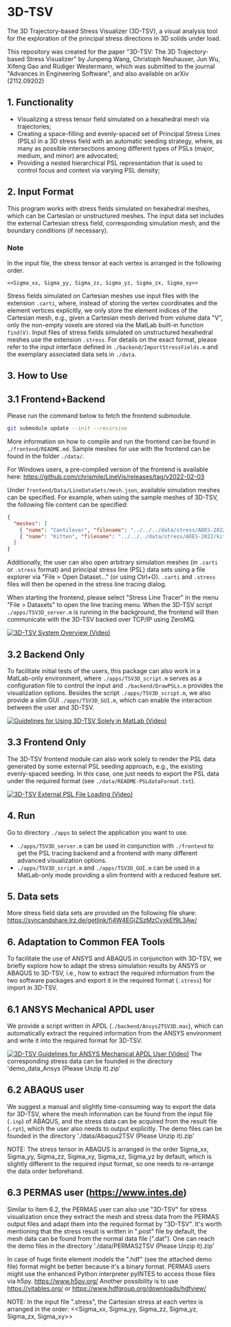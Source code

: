 # 3D-TSV

The 3D Trajectory-based Stress Visualizer (3D-TSV), a visual analysis tool for the exploration of the principal stress
directions in 3D solids under load.

This repository was created for the paper "3D-TSV: The 3D Trajectory-based Stress Visualizer" 
	by Junpeng Wang, Christoph Neuhauser, Jun Wu, Xifeng Gao and Rüdiger Westermann, 
which was submitted to the journal "Advances in Engineering Software", and also available on arXiv (2112.09202)


## 1. Functionality

- Visualizing a stress tensor field simulated on a hexahedral mesh via trajectories;
- Creating a space-filling and evenly-spaced set of Principal Stress Lines (PSLs) in a 3D stress field with 
  an automatic seeding strategy, where, as many as possible intersections among different types of PSLs (major, medium, 
  and minor) are advocated;
- Providing a nested hierarchical PSL representation that is used to control focus and context via varying PSL density;


## 2. Input Format

This program works with stress fields simulated on hexahedral meshes, which can be Cartesian or unstructured meshes.
The input data set includes the external Cartesian stress field, corresponding simulation mesh, and the boundary
conditions (if necessary). 

### Note

In the input file, the stress tensor at each vertex is arranged in the following order.

```
<<Sigma_xx, Sigma_yy, Sigma_zz, Sigma_yz, Sigma_zx, Sigma_xy>>
```

Stress fields simulated on Cartesian meshes use input files with the extension `.carti`, where, instead of storing the
vertex coordinates and the element vertices explicitly, we only store the element indices of the Cartesian mesh, e.g.,
given a Cartesian mesh derived from volume data "V", only the non-empty voxels are stored via the MatLab built-in
function `find(V)`. Input files of stress fields simulated on unstructured hexahedral meshes use the extension
`.stress`. For details on the exact format, please refer to the input interface defined in
`./backend/ImportStressFields.m` and the exemplary associated data sets in `./data`.


## 3. How to Use

## 3.1 Frontend+Backend

Please run the command below to fetch the frontend submodule.

```sh
git submodule update --init --recursive
```

More information on how to compile and run the frontend can be found in `./frontend/README.md`.
Sample meshes for use with the frontend can be found in the folder `./data/`.

For Windows users, a pre-compiled version of the frontend is available here:
https://github.com/chrismile/LineVis/releases/tag/v2022-02-03

Under `frontend/Data/LineDataSets/mesh.json`, available simulation meshes can be specified.
For example, when using the sample meshes of 3D-TSV, the following file content can be specified:

```json
{
  "meshes": [
    { "name": "Cantilever", "filename": "../../../data/stress/ADES-2022/cantilever3D.carti" },
    { "name": "Kitten", "filename": "../../../data/stress/ADES-2022/kitten.stress" }
  ]
}
```

Additionally, the user can also open arbitrary simulation meshes (in `.carti` or `.stress` format) and
principal stress line (PSL) data sets using a file explorer via "File > Open Dataset..." (or using Ctrl+O).
`.carti` and `.stress` files will then be opened in the stress line tracing dialog.

When starting the frontend, please select "Stress Line Tracer" in the menu "File > Datasets" to open the line tracing
menu. When the 3D-TSV script `./apps/TSV3D_server.m` is running in the background, the frontend will then communicate
with the 3D-TSV backed over TCP/IP using ZeroMQ.

[![3D-TSV System Overview (Video)](https://img.youtube.com/vi/h7BzP7Jg_-o/maxresdefault.jpg)](https://youtu.be/h7BzP7Jg_-o)

## 3.2 Backend Only

To facilitate initial tests of the users, this package can also work in a MatLab-only environment, where
`./apps/TSV3D_script.m` serves as a configuration file to control the input and `./backend/DrawPSLs.m` provides the
visualization options. Besides the script `./apps/TSV3D_script.m`, we also provide a slim GUI `./apps/TSV3D_GUI.m`, 
which can enable the interaction between the user and 3D-TSV.

[![Guidelines for Using 3D-TSV Solely in MatLab (Video)](https://img.youtube.com/vi/99Jn938ZoVk/maxresdefault.jpg)](https://youtu.be/99Jn938ZoVk)

## 3.3 Frontend Only

The 3D-TSV frontend module can also work solely to render the PSL data generated by some external PSL seeding approach,
e.g., the existing evenly-spaced seeding. In this case, one just needs to export the PSL data under the required format
(see `./data/README-PSLdataFormat.txt`).

[![3D-TSV External PSL File Loading (Video)](https://img.youtube.com/vi/zafBOAt9Xvs/maxresdefault.jpg)](https://youtu.be/zafBOAt9Xvs)


## 4. Run

Go to directory `./apps` to select the application you want to use.

- `./apps/TSV3D_server.m` can be used in conjunction with `./frontend` to get the PSL tracing backend and a frontend
  with many different advanced visualization options.
- `./apps/TSV3D_script.m` and `./apps/TSV3D_GUI.m` can be used in a MatLab-only mode providing a slim frontend with a
  reduced feature set.


## 5. Data sets

More stress field data sets are provided on the following file share:
https://syncandshare.lrz.de/getlink/fi4W4EGjZSzMzCvxkEf9L3Aw/


## 6. Adaptation to Common FEA Tools

To facilitate the use of ANSYS and ABAQUS in conjunction with 3D-TSV, we briefly explore how to adapt the stress
simulation results by ANSYS or ABAQUS to 3D-TSV, i.e., how to extract the required information from the two software
packages and export it in the required format (`.stress`) for import in 3D-TSV.

## 6.1 ANSYS Mechanical APDL user

We provide a script written in APDL (`./backend/Ansys2TSV3D.mac`), which can automatically extract the required 
information from the ANSYS environment and write it into the required format for 3D-TSV.

[![3D-TSV Guidelines for ANSYS Mechanical APDL User (Video)](https://img.youtube.com/vi/Yri_B7m3AWU/maxresdefault.jpg)](https://youtu.be/Yri_B7m3AWU)
The corresponding stress data can be founded in the directory 'demo_data_Ansys (Please Unzip it).zip' 

## 6.2 ABAQUS user

We suggest a manual and slightly time-consuming way to export the data for 3D-TSV, where the mesh information can be
found from the input  file (`.inp`) of ABAQUS, and the stress data can be acquired from the result file (`.rpt`), which
the user also needs to output explicitly. The demo files can be founded in the directory './data/Abaqus2TSV (Please Unzip it).zip' 

NOTE: The stress tensor in ABAQUS is arranged in the order Sigma_xx, Sigma_yy, Sigma_zz, Sigma_xy, Sigma_xz, Sigma_yz
by default, which is slightly different to the required input format, so one needs to re-arrange the data order
beforehand.

## 6.3 PERMAS user (https://www.intes.de)

Similar to Item 6.2, the PERMAS user can also use "3D-TSV" for stress visualization once they extract the mesh and stress data from the PERMAS 
output files and adapt them into the required format by "3D-TSV". It's worth mentioning that the stress result is written in ".post" file by default,
the mesh data can be found from the normal data file (".dat"). One can reach the demo files in the directory './data/PERMAS2TSV (Please Unzip it).zip'

In case of huge finite element models the ".hdf" (see the attached demo file) format might be better because it's a binary format. 
PERMAS users might use the enhanced Python interpreter pyINTES to access those files via h5py. https://www.h5py.org/
Another possibility is to use https://vitables.org/ or https://www.hdfgroup.org/downloads/hdfview/

NOTE: In the input file ".stress", the Cartesian stress at each vertex is arranged in the order: 
<<Sigma_xx, Sigma_yy, Sigma_zz, Sigma_yz, Sigma_zx, Sigma_xy>>
